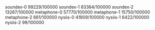 soundex-0 99229/100000
soundex-1 83364/100000
soundex-2 13267/100000
metaphone-0 57770/100000
metaphone-1 15750/100000
metaphone-2 661/100000
nysiis-0 41909/100000
nysiis-1 6422/100000
nysiis-2 99/100000
